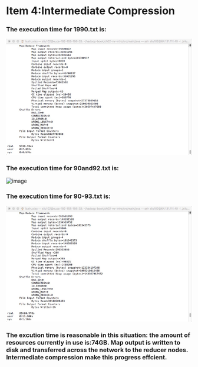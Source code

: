 Item 4:Intermediate Compression
====================
### The execution time for 1990.txt is:
 ![image](https://github.com/sliu102/ITMD521/blob/master/week07/item4/1990.jpeg)
### The execution time for 90and92.txt is:
![image](https://github.com/sliu102/ITMD521/blob/master/week07/item4/9092.jpeg)
### The execution time for 90-93.txt is:
![image](https://github.com/sliu102/ITMD521/blob/master/week07/item4/90-93.jpeg)

### The excution time is reasonable in this situation: the amount of resources currently in use is:74GB. Map output is written to disk and transferred across the network to the reducer nodes. Intermediate compression make this progress effcient.
 

